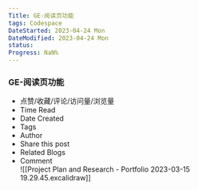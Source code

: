 ```yaml
---
Title: GE-阅读页功能
tags: Codespace
DateStarted: 2023-04-24 Mon
DateModified: 2023-04-24 Mon
status:
Progress: NaN%
---
```


### GE-阅读页功能

- 点赞/收藏/评论/访问量/浏览量
- Time Read
- Date Created
- Tags
- Author
- Share this post
- Related Blogs
- Comment  
  ![[Project Plan and Research - Portfolio 2023-03-15 19.29.45.excalidraw]]
